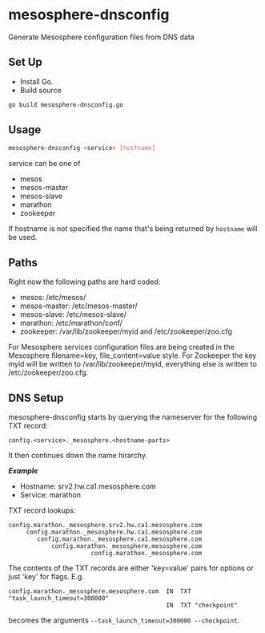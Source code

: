 # mesosphere-dnsconfig
Generate Mesosphere configuration files from DNS data

Set Up
------
* Install Go.
* Build source
```bash
go build mesosphere-dnsconfig.go
```

Usage
-----
```bash
mesosphere-dnsconfig <service> [hostname]
```

service can be one of
- mesos
- mesos-master
- mesos-slave
- marathon
- zookeeper

If hostname is not specified the name that's being returned by `hostname` will be used.


Paths
-----
Right now the following paths are hard coded:
- mesos: /etc/mesos/
- mesos-master: /etc/mesos-master/
- mesos-slave: /etc/mesos-slave/
- marathon: /etc/marathon/conf/
- zookeeper: /var/lib/zookeeper/myid and /etc/zookeeper/zoo.cfg

For Mesosphere services configuration files are being created in the Mesosphere filename=key, file_content=value style. For Zookeeper the key myid will be written to /var/lib/zookeeper/myid, everything else is written to /etc/zookeeper/zoo.cfg.

DNS Setup
---------
mesosphere-dnsconfig starts by querying the nameserver for the following TXT record:

`config.<service>._mesosphere.<hostname-parts>`

It then continues down the name hirarchy.

***Example***
- Hostname: srv2.hw.ca1.mesosphere.com
- Service: marathon

TXT record lookups:
```
config.marathon._mesosphere.srv2.hw.ca1.mesosphere.com
     config.marathon._mesosphere.hw.ca1.mesosphere.com
        config.marathon._mesosphere.ca1.mesosphere.com
            config.marathon._mesosphere.mesosphere.com
                       config.marathon._mesosphere.com
```

The contents of the TXT records are either 'key=value' pairs for options or just 'key' for flags.
E.g.
```
config.marathon._mesosphere.mesosphere.com  IN  TXT "task_launch_timeout=300000"
                                            IN  TXT "checkpoint"
```
becomes the arguments `--task_launch_timeout=300000 --checkpoint`.

